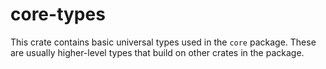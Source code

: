 # core-types

This crate contains basic universal types used in the `core` package.
These are usually higher-level types that build on other crates in the package.
